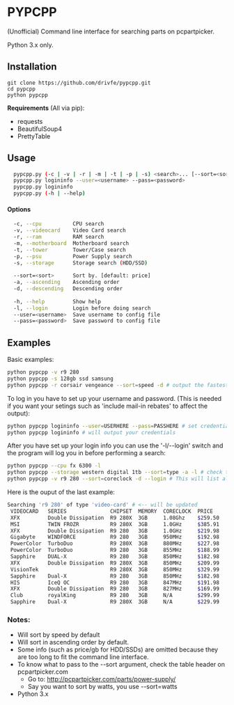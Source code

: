 # PYPCPP
(Unofficial) Command line interface for searching parts on pcpartpicker.

Python 3.x only.

## Installation
```
git clone https://github.com/drivfe/pypcpp.git
cd pypcpp
python pypcpp
```
**Requirements** (All via pip):
* requests
* BeautifulSoup4
* PrettyTable

## Usage
```sh
  pypcpp.py (-c | -v | -r | -m | -t | -p | -s) <search>... [--sort=<sort> [-a | -d]] [-l]
  pypcpp.py logininfo --user=<username> --pass=<password>
  pypcpp.py logininfo
  pypcpp.py (-h | --help)
```
#### Options
```sh
  -c, --cpu          CPU search
  -v, --videocard    Video Card search
  -r, --ram          RAM search
  -m, --motherboard  Motherboard search
  -t, --tower        Tower/Case search
  -p, --psu          Power Supply search
  -s, --storage      Storage search (HDD/SSD)
  
  --sort=<sort>      Sort by. [default: price]
  -a, --ascending    Ascending order
  -d, --descending   Descending order
  
  -h, --help         Show help
  -l, --login        Login before doing search
  --user=<username>  Save username to config file
  --pass=<password>  Save password to config file
 ```

## Examples
Basic examples:
```sh
python pypcpp -v r9 280
python pypcpp -s 128gb ssd samsung
python pypcpp -r corsair vengeance --sort=speed -d # output the fastest RAMs
```

To log in you have to set up your username and password. (This is needed if you want your setings such as 'include mail-in rebates' to affect the output):
```sh
python pypcpp logininfo --user=USERHERE --pass=PASSHERE # set credentials
python pypcpp logininfo # will output your credentials
```

After you have set up your login info you can use the '-l/--login' switch and the program will log you in before performing a search:
```sh
python pypcpp --cpu fx 6300 -l
python pypcpp --storage western digital 1tb --sort=type -a -l # check the notes for info on what to pass to --sort
python pypcpp -v r9 280 --sort=coreclock -d --login # This will list all r9 280s sorted by their coreclock in descending order after logging in on your account.
```

Here is the ouput of the last example:
```sh
Searching 'r9 280' of type 'video-card' # <-- will be updated
 VIDEOCARD   SERIES              CHIPSET  MEMORY  CORECLOCK  PRICE
 XFX         Double Dissipation  R9 280X  3GB     1.08Ghz    $259.50
 MSI         TWIN FROZR          R9 280X  3GB     1.0GHz     $385.91
 XFX         Double Dissipation  R9 280   3GB     1.0GHz     $219.98
 Gigabyte    WINDFORCE           R9 280   3GB     950MHz     $192.98
 PowerColor  TurboDuo            R9 280X  3GB     880MHz     $227.98
 PowerColor  TurboDuo            R9 280   3GB     855MHz     $188.99
 Sapphire    DUAL-X              R9 280   3GB     850MHz     $182.98
 XFX         Double Dissipation  R9 280X  3GB     850MHz     $209.99
 VisionTek                       R9 280X  3GB     850MHz     $329.99
 Sapphire    Dual-X              R9 280   3GB     850MHz     $182.98
 HIS         IceQ OC             R9 280   3GB     847MHz     $191.98
 XFX         Double Dissipation  R9 280   3GB     827MHz     $169.99
 Club        royalKing           R9 280   3GB     N/A        $299.99
 Sapphire    Dual-X              R9 280X  3GB     N/A        $229.99
```

### Notes:
* Will sort by speed by default 
* Will sort in ascending order by default.
* Some info (such as price/gb for HDD/SSDs) are omitted because they are too long to fit the command line interface.
* To know what to pass to the --sort argument, check the table header on pcpartpicker.com
	* Go to: http://pcpartpicker.com/parts/power-supply/
	* Say you want to sort by watts, you use --sort=watts
* Python 3.x
